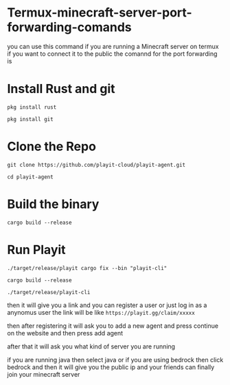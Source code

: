 # Termux-minecraft-server-port-forwarding-comands

you can use this command if you are running a Minecraft server on termux if you want to connect it to the public the comannd for the port forwarding is

# Install Rust and git

```pkg install rust```

```pkg install git```

# Clone the Repo 

```git clone https://github.com/playit-cloud/playit-agent.git```

```cd playit-agent``` 

# Build the binary 

```cargo build --release```  

# Run Playit 

```./target/release/playit cargo fix --bin "playit-cli"```

```cargo build --release```

```./target/release/playit-cli```

then it will give you a link and you can register a user or just log in as a anynomus user
the link will be like ```https://playit.gg/claim/xxxxx```

then after registering it will ask you to add a new agent and press continue on the website 
and then press add agent

after that it will ask you what kind of server you are running 

if you are running java then select java or if you are using bedrock then click bedrock 
and then it will give you the public ip and your friends can finally join your minecraft server
